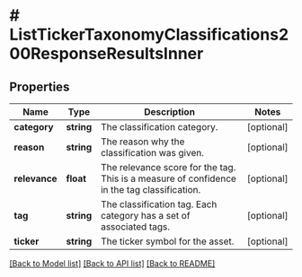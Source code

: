 # # ListTickerTaxonomyClassifications200ResponseResultsInner

## Properties

Name | Type | Description | Notes
------------ | ------------- | ------------- | -------------
**category** | **string** | The classification category. | [optional]
**reason** | **string** | The reason why the classification was given. | [optional]
**relevance** | **float** | The relevance score for the tag. This is a measure of confidence in the tag classification. | [optional]
**tag** | **string** | The classification tag. Each category has a set of associated tags. | [optional]
**ticker** | **string** | The ticker symbol for the asset. | [optional]

[[Back to Model list]](../../README.md#models) [[Back to API list]](../../README.md#endpoints) [[Back to README]](../../README.md)
